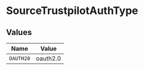 # SourceTrustpilotAuthType


## Values

| Name      | Value     |
| --------- | --------- |
| `OAUTH20` | oauth2.0  |